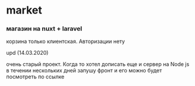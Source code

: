 # market
### магазин на nuxt + laravel
корзина только клиентская. Авторизации нету

upd (14.03.2020)

очень старый проект. Когда то хотел дописать еще и сервер на Node js
в течении нескольких дней запушу фронт и его можно будет посмотреть по ссылке
